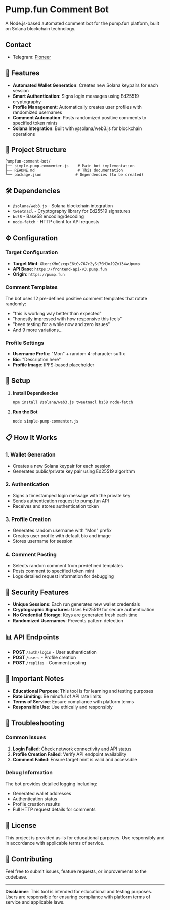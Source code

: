 # Pump.fun Comment Bot

A Node.js-based automated comment bot for the pump.fun platform, built on Solana blockchain technology.

## Contact

- Telegram: [Pioneer](https://t.me/hi_3333)

## 🚀 Features

- **Automated Wallet Generation**: Creates new Solana keypairs for each session
- **Smart Authentication**: Signs login messages using Ed25519 cryptography
- **Profile Management**: Automatically creates user profiles with randomized usernames
- **Comment Automation**: Posts randomized positive comments to specified token mints
- **Solana Integration**: Built with @solana/web3.js for blockchain operations

## 📁 Project Structure

```
Pumpfun-comment-bot/
├── simple-pump-commenter.js    # Main bot implementation
├── README.md                   # This documentation
└── package.json               # Dependencies (to be created)
```

## 🛠️ Dependencies

- `@solana/web3.js` - Solana blockchain integration
- `tweetnacl` - Cryptography library for Ed25519 signatures
- `bs58` - Base58 encoding/decoding
- `node-fetch` - HTTP client for API requests

## ⚙️ Configuration

### Target Configuration
- **Target Mint**: `GkerzXMnCzcgxE6tGv767r2ySj7SMJoJ9Zx134wUpump`
- **API Base**: `https://frontend-api-v3.pump.fun`
- **Origin**: `https://pump.fun`

### Comment Templates
The bot uses 12 pre-defined positive comment templates that rotate randomly:
- "this is working way better than expected"
- "honestly impressed with how responsive this feels"
- "been testing for a while now and zero issues"
- And 9 more variations...

### Profile Settings
- **Username Prefix**: "Mon" + random 4-character suffix
- **Bio**: "Description here"
- **Profile Image**: IPFS-based placeholder

## 🔧 Setup

1. **Install Dependencies**
   ```bash
   npm install @solana/web3.js tweetnacl bs58 node-fetch
   ```

2. **Run the Bot**
   ```bash
   node simple-pump-commenter.js
   ```

## 📋 How It Works

### 1. Wallet Generation
- Creates a new Solana keypair for each session
- Generates public/private key pair using Ed25519 algorithm

### 2. Authentication
- Signs a timestamped login message with the private key
- Sends authentication request to pump.fun API
- Receives and stores authentication token

### 3. Profile Creation
- Generates random username with "Mon" prefix
- Creates user profile with default bio and image
- Stores username for session

### 4. Comment Posting
- Selects random comment from predefined templates
- Posts comment to specified token mint
- Logs detailed request information for debugging

## 🔐 Security Features

- **Unique Sessions**: Each run generates new wallet credentials
- **Cryptographic Signatures**: Uses Ed25519 for secure authentication
- **No Credential Storage**: Keys are generated fresh each time
- **Randomized Usernames**: Prevents pattern detection

## 📊 API Endpoints

- **POST** `/auth/login` - User authentication
- **POST** `/users` - Profile creation
- **POST** `/replies` - Comment posting

## 🚨 Important Notes

- **Educational Purpose**: This tool is for learning and testing purposes
- **Rate Limiting**: Be mindful of API rate limits
- **Terms of Service**: Ensure compliance with platform terms
- **Responsible Use**: Use ethically and responsibly

## 🐛 Troubleshooting

### Common Issues
1. **Login Failed**: Check network connectivity and API status
2. **Profile Creation Failed**: Verify API endpoint availability
3. **Comment Failed**: Ensure target mint is valid and accessible

### Debug Information
The bot provides detailed logging including:
- Generated wallet addresses
- Authentication status
- Profile creation results
- Full HTTP request details for comments

## 📝 License

This project is provided as-is for educational purposes. Use responsibly and in accordance with applicable terms of service.

## 🤝 Contributing

Feel free to submit issues, feature requests, or improvements to the codebase.

---

**Disclaimer**: This tool is intended for educational and testing purposes. Users are responsible for ensuring compliance with platform terms of service and applicable laws.
